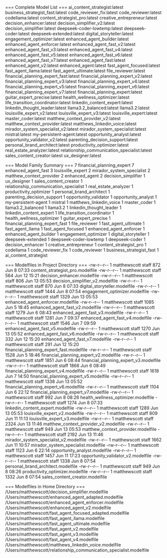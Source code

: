 === Complete Model List ===
ai_content_strategist:latest
business_strategist_fast:latest
code_reviewer_fix:latest
code_reviewer:latest
codellama:latest
content_strategist_pro:latest
creative_entrepreneur:latest
decision_enhancer:latest
decision_simplifier_v2:latest
decision_simplifier:latest
deepseek-coder-lowtemp:latest
deepseek-coder:latest
deepseek-extended:latest
digital_storyteller:latest
engagement_optimizer:latest
enhanced_agent_builder:latest
enhanced_agent_enforcer:latest
enhanced_agent_fast_v2:latest
enhanced_agent_fast_v3:latest
enhanced_agent_fast_v4:latest
enhanced_agent_fast_v5:latest
enhanced_agent_fast_v6:latest
enhanced_agent_fast_v7:latest
enhanced_agent_fast:latest
enhanced_agent_v2:latest
enhanced_agent:latest
fast_agent_focused:latest
fast_agent_llama:latest
fast_agent_ultimate:latest
file_reviewer:latest
financial_planning_expert_fast:latest
financial_planning_expert_v2:latest
financial_planning_expert_v3:latest
financial_planning_expert_v4:latest
financial_planning_expert_v5:latest
financial_planning_expert_v6:latest
financial_planning_expert_v7:latest
financial_planning_expert:latest
guitar_expert_precise:latest
health_wellness_optimizer:latest
life_transition_coordinator:latest
linkedin_content_expert:latest
linkedin_thought_leader:latest
llama3.2_balanced:latest
llama3.2:latest
louisville_expert_v2:latest
louisville_expert_v3:latest
louisville_expert:latest
master_coder:latest
matthew_context_provider_v2:latest
matthew_context_provider:latest
matthews_linkedin_voice:latest
mirador_system_specialist_v2:latest
mirador_system_specialist:latest
mistral:latest
my-persistent-agent:latest
opportunity_analyst:latest
opportunity_validator_v2:latest
parenting_decision_support:latest
personal_brand_architect:latest
productivity_optimizer:latest
real_estate_analyzer:latest
relationship_communication_specialist:latest
sales_content_creator:latest
ux_designer:latest

=== Model Family Summary ===
   7 financial_planning_expert
   7 enhanced_agent_fast
   3 louisville_expert
   2 mirador_system_specialist
   2 matthew_context_provider
   2 enhanced_agent
   2 decision_simplifier
   1 ux_designer
   1 sales_content_creator
   1 relationship_communication_specialist
   1 real_estate_analyzer
   1 productivity_optimizer
   1 personal_brand_architect
   1 parenting_decision_support
   1 opportunity_validator
   1 opportunity_analyst
   1 my-persistent-agent
   1 mistral
   1 matthews_linkedin_voice
   1 master_coder
   1 llama3.2_balanced
   1 llama3.2
   1 linkedin_thought_leader
   1 linkedin_content_expert
   1 life_transition_coordinator
   1 health_wellness_optimizer
   1 guitar_expert_precise
   1 financial_planning_expert_fast
   1 file_reviewer
   1 fast_agent_ultimate
   1 fast_agent_llama
   1 fast_agent_focused
   1 enhanced_agent_enforcer
   1 enhanced_agent_builder
   1 engagement_optimizer
   1 digital_storyteller
   1 deepseek-extended
   1 deepseek-coder-lowtemp
   1 deepseek-coder
   1 decision_enhancer
   1 creative_entrepreneur
   1 content_strategist_pro
   1 codellama
   1 code_reviewer_fix
   1 code_reviewer
   1 business_strategist_fast
   1 ai_content_strategist

=== Modelfiles in Project Directory ===
-rw-r--r--  1 matthewscott  staff   872 Jun  8 07:33 content_strategist_pro.modelfile
-rw-r--r--  1 matthewscott  staff   564 Jun 12 15:21 decision_enhancer.modelfile
-rw-r--r--  1 matthewscott  staff   806 Jun 13 05:53 decision_simplifier_v2.modelfile
-rw-r--r--  1 matthewscott  staff   870 Jun  8 07:33 digital_storyteller.modelfile
-rw-r--r--  1 matthewscott  staff  1444 Jun  8 07:54 engagement_optimizer.modelfile
-rw-r--r--  1 matthewscott  staff  1329 Jun 13 05:53 enhanced_agent_enforcer.modelfile
-rw-r--r--  1 matthewscott  staff  1085 Jun  5 18:45 enhanced_agent_fast_v2.modelfile
-rw-r--r--  1 matthewscott  staff  1279 Jun  6 08:43 enhanced_agent_fast_v3.modelfile
-rw-r--r--  1 matthewscott  staff  1281 Jun  7 09:37 enhanced_agent_fast_v4.modelfile
-rw-r--r--  1 matthewscott  staff  1546 Jun  7 09:59 enhanced_agent_fast_v5.modelfile
-rw-r--r--  1 matthewscott  staff  1270 Jun 13 05:52 enhanced_agent_fast_v6.modelfile
-rw-r--r--  1 matthewscott  staff   332 Jun 12 15:20 enhanced_agent_fast_v7.modelfile
-rw-r--r--  1 matthewscott  staff   291 Jun 12 15:20 financial_planning_expert_fast.modelfile
-rw-r--r--  1 matthewscott  staff  1528 Jun  5 18:46 financial_planning_expert_v2.modelfile
-rw-r--r--  1 matthewscott  staff  1851 Jun  6 08:44 financial_planning_expert_v3.modelfile
-rw-r--r--  1 matthewscott  staff  1866 Jun  6 08:49 financial_planning_expert_v4.modelfile
-rw-r--r--  1 matthewscott  staff  1618 Jun  7 14:50 financial_planning_expert_v5.modelfile
-rw-r--r--  1 matthewscott  staff  1338 Jun 13 05:52 financial_planning_expert_v6.modelfile
-rw-r--r--  1 matthewscott  staff  1104 Jun  6 22:12 financial_planning_expert_v7.modelfile
-rw-r--r--  1 matthewscott  staff   992 Jun  8 08:26 health_wellness_optimizer.modelfile
-rw-r--r--  1 matthewscott  staff  1274 Jun  8 07:33 linkedin_content_expert.modelfile
-rw-r--r--  1 matthewscott  staff  1289 Jun 13 05:53 louisville_expert_v2.modelfile
-rw-r--r--  1 matthewscott  staff   809 Jun 11 11:13 louisville_expert_v3.modelfile
-rw-r--r--  1 matthewscott  staff  2324 Jun 13 11:46 matthew_context_provider_v2.modelfile
-rw-r--r--  1 matthewscott  staff   949 Jun 13 05:53 matthew_context_provider.modelfile
-rw-r--r--  1 matthewscott  staff  2192 Jun 13 11:46 mirador_system_specialist_v2.modelfile
-rw-r--r--  1 matthewscott  staff  1662 Jun 11 10:57 mirador_system_specialist.modelfile
-rw-r--r--  1 matthewscott  staff  1123 Jun  6 22:14 opportunity_analyst.modelfile
-rw-r--r--  1 matthewscott  staff  1457 Jun 11 17:23 opportunity_validator_v2.modelfile
-rw-r--r--  1 matthewscott  staff  1338 Jun  8 07:54 personal_brand_architect.modelfile
-rw-r--r--  1 matthewscott  staff   949 Jun  8 08:26 productivity_optimizer.modelfile
-rw-r--r--  1 matthewscott  staff  1332 Jun  8 07:54 sales_content_creator.modelfile

=== Modelfiles in Home Directory ===
/Users/matthewscott/decision_simplifier.modelfile
/Users/matthewscott/enhanced_agent_adapted.modelfile
/Users/matthewscott/enhanced_agent_enforcer.modelfile
/Users/matthewscott/enhanced_agent_v2.modelfile
/Users/matthewscott/fast_agent_focused_adapted.modelfile
/Users/matthewscott/fast_agent_llama.modelfile
/Users/matthewscott/fast_agent_ultimate.modelfile
/Users/matthewscott/fast_agent_v2.modelfile
/Users/matthewscott/fast_agent_v3.modelfile
/Users/matthewscott/fast_agent_v4.modelfile
/Users/matthewscott/matthews_linkedin_voice.modelfile
/Users/matthewscott/relationship_communication_specialist.modelfile
